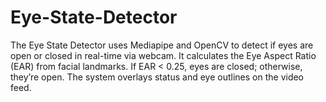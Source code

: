 # Eye-State-Detector
The Eye State Detector uses Mediapipe and OpenCV to detect if eyes are open or closed in real-time via webcam. It calculates the Eye Aspect Ratio (EAR) from facial landmarks. If EAR &lt; 0.25, eyes are closed; otherwise, they’re open. The system overlays status and eye outlines on the video feed.
